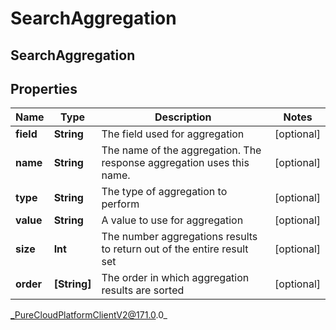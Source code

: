 # SearchAggregation

## SearchAggregation

## Properties

|Name | Type | Description | Notes|
|------------ | ------------- | ------------- | -------------|
| **field** | **String** | The field used for aggregation | [optional] |
| **name** | **String** | The name of the aggregation. The response aggregation uses this name. | [optional] |
| **type** | **String** | The type of aggregation to perform | [optional] |
| **value** | **String** | A value to use for aggregation | [optional] |
| **size** | **Int** | The number aggregations results to return out of the entire result set | [optional] |
| **order** | **[String]** | The order in which aggregation results are sorted | [optional] |



_PureCloudPlatformClientV2@171.0.0_
